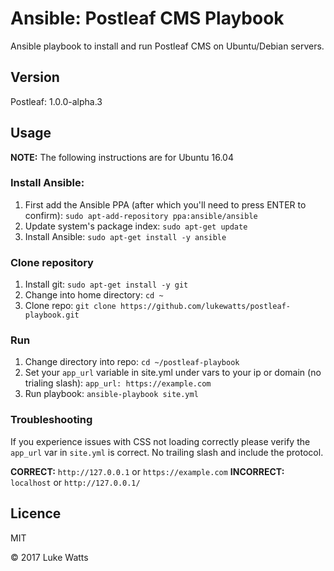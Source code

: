 # Ansible: Postleaf CMS Playbook

Ansible playbook to install and run Postleaf CMS on Ubuntu/Debian servers.

## Version

Postleaf: 1.0.0-alpha.3

## Usage

__NOTE:__ The following instructions are for Ubuntu 16.04


### Install Ansible:

1. First add the Ansible PPA (after which you'll need to press ENTER to confirm): `sudo apt-add-repository ppa:ansible/ansible`
2. Update system's package index: `sudo apt-get update`
3. Install Ansible: `sudo apt-get install -y ansible`

### Clone repository

1. Install git: `sudo apt-get install -y git`
2. Change into home directory: `cd ~`
3. Clone repo: `git clone https://github.com/lukewatts/postleaf-playbook.git`

### Run

1. Change directory into repo: `cd ~/postleaf-playbook`
2. Set your `app_url` variable in site.yml under vars to your ip or domain (no trialing slash): `app_url: https://example.com`
2. Run playbook: `ansible-playbook site.yml`

### Troubleshooting

If you experience issues with CSS not loading correctly please verify the `app_url` var in `site.yml` is correct. No trailing slash and include the protocol.

__CORRECT:__ `http://127.0.0.1` or `https://example.com` 
__INCORRECT:__ `localhost` or `http://127.0.0.1/`

## Licence

MIT

&copy; 2017 Luke Watts




